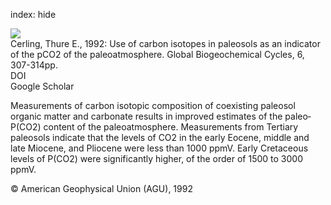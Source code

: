 index: hide

<div class="Citation">
    <div class="Citation-thumb CitationThumb-linked"  data-href="https://doi.org/10.1029/92gb01102">
      <img src="https://static.claimspace.cloud/climate-study-static/refs/thumbs/5/Cerling_1992-thumb.png" />
    </div>

  <div class="Citation-body">
    <div class="Citation-text">Cerling, Thure E., 1992: Use of carbon isotopes in paleosols as an indicator of the pCO2 of the paleoatmosphere. <span class="Article-journal">Global Biogeochemical Cycles, </span><span class="Article-volume">6, </span>307-314pp.</div>
    <div class="Citation-links">
      <div class="CitationLink" data-href="https://doi.org/10.1029/92gb01102">
        <div class="CitationLink-icon CitationLink-Doi"></div>
        <div class="CitationLink-text">DOI</div>
      </div>
      <div class="CitationLink" data-href="https://scholar.google.com/scholar?q=10.1029/92gb01102">
        <div class="CitationLink-icon CitationLink-Scholar"></div>
        <div class="CitationLink-text">Google Scholar</div>
      </div>
    </div>
  </div>
</div>

Measurements of carbon isotopic composition of coexisting paleosol organic matter and carbonate results in improved estimates of the paleo‐P(CO2) content of the paleoatmosphere. Measurements from Tertiary paleosols indicate that the levels of CO2 in the early Eocene, middle and late Miocene, and Pliocene were less than 1000 ppmV. Early Cretaceous levels of P(CO2) were significantly higher, of the order of 1500 to 3000 ppmV.

<div class="Citation-copy">
&copy; American Geophysical Union (AGU), 1992
</div>
